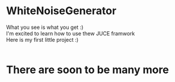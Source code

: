 # WhiteNoiseGenerator

What you see is what you get :)<br>
I'm excited to learn how to use thew JUCE framwork <br>
Here is my first little project :) <br><br>
<h1>There are soon to be many more<h1<
